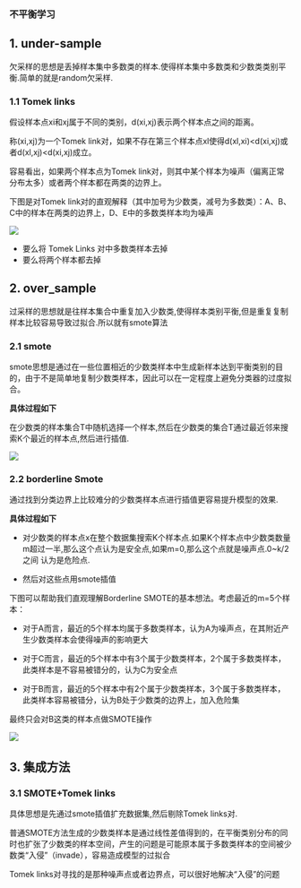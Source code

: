 ### 不平衡学习

## 1. under-sample
欠采样的思想是丢掉样本集中多数类的样本.使得样本集中多数类和少数类类别平衡.简单的就是random欠采样.

### 1.1 Tomek links

假设样本点xi和xj属于不同的类别，d(xi,xj)表示两个样本点之间的距离。

称(xi,xj)为一个Tomek link对，如果不存在第三个样本点xl使得d(xl,xi)<d(xi,xj)或者d(xl,xj)<d(xi,xj)成立。



容易看出，如果两个样本点为Tomek link对，则其中某个样本为噪声（偏离正常分布太多）或者两个样本都在两类的边界上。

下图是对Tomek link对的直观解释（其中加号为少数类，减号为多数类）：A、B、C中的样本在两类的边界上，D、E中的多数类样本均为噪声



![](http://mmbiz.qpic.cn/mmbiz/kqd3L9d8WdBWjZqPwSJZKpgbntPuz9ia7b5H1C56ZK70TlicwUBaAialdqDD5VFFtfk72R8iaHEkZKdFLAsC0icUWOg/640?wx_fmt=jpeg&tp=webp&wxfrom=5&wx_lazy=1&wx_co=1)

- 要么将 Tomek Links 对中多数类样本去掉
- 要么将两个样本都去掉

## 2. over_sample
过采样的思想就是往样本集合中重复加入少数类,使得样本类别平衡,但是重复复制样本比较容易导致过拟合.所以就有smote算法



### 2.1  smote

smote思想是通过在一些位置相近的少数类样本中生成新样本达到平衡类别的目的，由于不是简单地复制少数类样本，因此可以在一定程度上避免分类器的过度拟合。

**具体过程如下**

在少数类的样本集合T中随机选择一个样本,然后在少数类的集合T通过最近邻来搜索K个最近的样本点,然后进行插值.

![](http://mmbiz.qpic.cn/mmbiz/kqd3L9d8WdBWjZqPwSJZKpgbntPuz9ia767ZFehsTKw0Yo6qype1YMiaE7r7h0xnAV7fXVRREhgAVicbKXhNdcOicQ/640?wx_fmt=jpeg&tp=webp&wxfrom=5&wx_lazy=1&wx_co=1)

### 2.2 borderline Smote

通过找到分类边界上比较难分的少数类样本点进行插值更容易提升模型的效果.

**具体过程如下**

- 对少数类的样本点x在整个数据集搜索K个样本点.如果K个样本点中少数类数量m超过一半,那么这个点认为是安全点,如果m=0,那么这个点就是噪声点.0~k/2 之间 认为是危险点.

- 然后对这些点用smote插值

下图可以帮助我们直观理解Borderline SMOTE的基本想法。考虑最近的m=5个样本：

- 对于A而言，最近的5个样本均属于多数类样本，认为A为噪声点，在其附近产生少数类样本会使得噪声的影响更大

- 对于C而言，最近的5个样本中有3个属于少数类样本，2个属于多数类样本，此类样本是不容易被错分的，认为C为安全点

- 对于B而言，最近的5个样本中有2个属于少数类样本，3个属于多数类样本，此类样本容易被错分，认为B处于少数类的边界上，加入危险集

最终只会对B这类的样本点做SMOTE操作

![](http://mmbiz.qpic.cn/mmbiz/kqd3L9d8WdBWjZqPwSJZKpgbntPuz9ia77oNnmLPoZqTdtwA1pSM8hNoq5Lk1RozDPlKeCgCnvlic6ndIHmjPLtw/640?wx_fmt=jpeg&tp=webp&wxfrom=5&wx_lazy=1&wx_co=1)

## 3. 集成方法

### 3.1 SMOTE+Tomek links

具体思想是先通过smote插值扩充数据集,然后剔除Tomek links对.

普通SMOTE方法生成的少数类样本是通过线性差值得到的，在平衡类别分布的同时也扩张了少数类的样本空间，产生的问题是可能原本属于多数类样本的空间被少数类“入侵”（invade），容易造成模型的过拟合

Tomek links对寻找的是那种噪声点或者边界点，可以很好地解决“入侵”的问题




